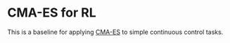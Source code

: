 # CMA-ES for RL

This is a baseline for applying [CMA-ES](https://en.wikipedia.org/wiki/CMA-ES) to simple continuous control tasks.
